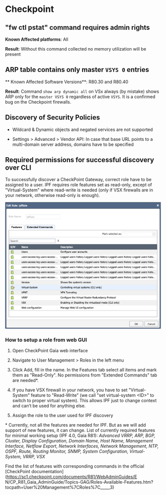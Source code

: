 # Checkpoint

## "fw ctl pstat" command requires admin rights

**Known Affected platforms**: All

**Result**: Without this command collected no memory utilization will be present

## ARP table contains only master `VSYS 0` entries

** Known Affected Software Versions**: R80.30 and R80.40

**Result**: Command `show arp dynamic all` on VSx always (by mistake) shows ARP only for the `master VSYS 0` regardless of active `VSYS`. It is a confirmed bug on the Checkpoint firewalls.

## Discovery of Security Policies

-   Wildcard & Dynamic objects and negated services are not supported

-   Settings > Advanced > Vendor API: In case that base URL points to a
    multi-domain server address, domains have to be specified

## Required permissions for successful discovery over CLI

To successfully discover a CheckPoint Gateway, correct role have to be
assigned to a user. IPF requires role features set as read-only, except
of "Virtual-System" where read-write is needed (only if VSX firewalls
are in your network, otherwise read-only is enough).

![](checkpoint/checkpoint_role.png)

### How to setup a role from web GUI

1.  Open CheckPoint Gaia web interface

2.  Navigate to User Management > Roles in the left menu

3.  Click Add, fill in the name. In the Features tab select all items
    and mark them as "Read-Only". No permissions from "Extended
    Commands" tab are needed\*.

4.  If you have VSX firewall in your network, you have to set
    "Virtual-System" feature to "Read-Write" (we call "set
    virtual-system \<ID>" to switch to proper virtual system). This
    allows IPF just to change context and can’t be used for anything
    else.

5.  Assign the role to the user used for IPF discovery

\* Currently, not all the features are needed for IPF. But as we will
add support of new features, it can change. List of currently required
features for minimal working setup (IPF 4.0, Gaia R81): *Advanced VRRP,
ARP, BGP, Cluster, Display Configuration, Domain Name, Host Name,
Management Interface, Netflow Export, Network Interfaces, Network
Management, NTP, OSPF, Route, Routing Monitor, SNMP, System
Configuration, Virtual-System, VRRP, VSX*

Find the list of features with corresponding commands in the official [CheckPoint documentation](https://sc1.checkpoint.com/documents/R81/WebAdminGuides/E
N/CP_R81_Gaia_AdminGuide/Topics-GAG/Roles-Available-Features.htm?tocpath=User%20Management%7CRoles%7C_____3)
